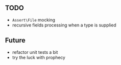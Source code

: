 TODO
----
- `Assert\File` mocking
- recursive fields processing when a type is supplied

Future
-----
- refactor unit tests a bit
- try the luck with prophecy

